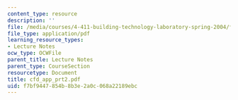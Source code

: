 ```yaml
---
content_type: resource
description: ''
file: /media/courses/4-411-building-technology-laboratory-spring-2004/f7bf9447854b8b3e2a0c068a22189ebc_cfd_app_prt2.pdf
file_type: application/pdf
learning_resource_types:
- Lecture Notes
ocw_type: OCWFile
parent_title: Lecture Notes
parent_type: CourseSection
resourcetype: Document
title: cfd_app_prt2.pdf
uid: f7bf9447-854b-8b3e-2a0c-068a22189ebc
---
```

